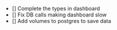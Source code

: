 - [] Complete the types in dashboard
- [] Fix DB calls making dashboard slow
- [] Add volumes to postgres to save data
